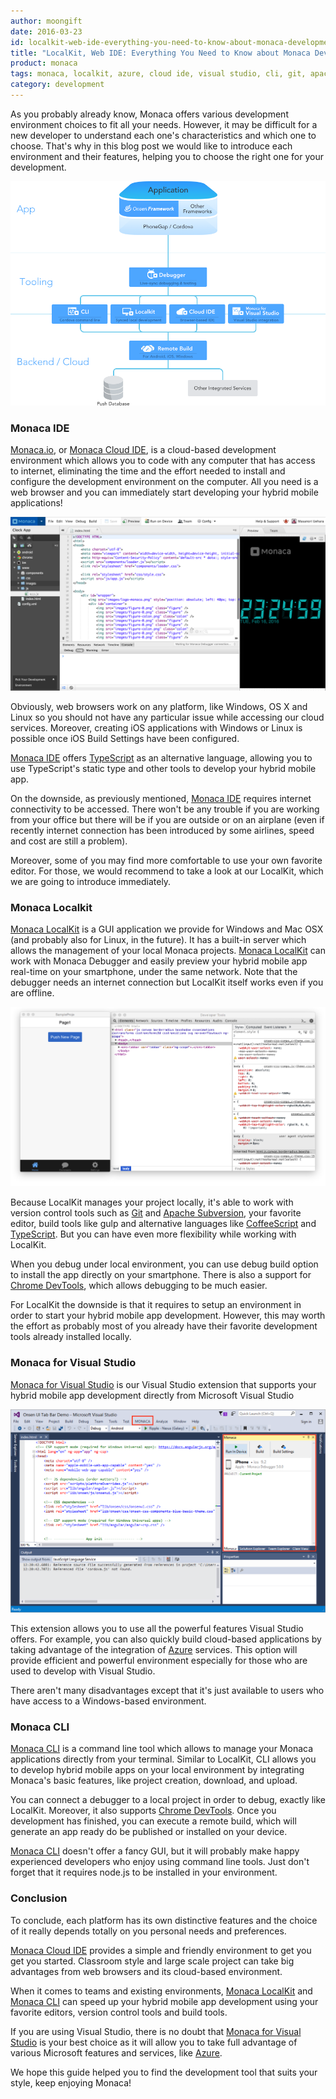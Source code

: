 ```yaml
---
author: moongift
date: 2016-03-23
id: localkit-web-ide-everything-you-need-to-know-about-monaca-development-environment
title: "LocalKit, Web IDE: Everything You Need to Know about Monaca Development Environment"
product: monaca
tags: monaca, localkit, azure, cloud ide, visual studio, cli, git, apache subversion, typescript, coffeescript, chrome devtools
category: development
---
```


As you probably already know, Monaca offers various development environment choices to fit all your needs.
However, it may be difficult for a new developer to understand each one's characteristics and which one to choose. That's why in this blog post we would like to introduce each environment and their features, helping you to choose the right one for your development.

![Monaca Development Platforms](/blog/content/images/2016/Mar/monaca-platforms.png)

<!-- more -->

### Monaca IDE

[Monaca.io](https://monaca.io/), or [Monaca Cloud IDE](https://monaca.io/), is a cloud-based development environment which allows you to code with any computer that has access to internet, eliminating the time and the effort needed to install and configure the development environment on the computer. All you need is a web browser and you can immediately start developing your hybrid mobile applications!

![monaca.io](/blog/content/images/2016/Mar/monaca-ide.png)

Obviously, web browsers work on any platform, like Windows, OS X and Linux so you should not have any particular issue while accessing our cloud services. Moreover, creating iOS applications with Windows or Linux is possible once iOS Build Settings have been configured.

[Monaca IDE](https://monaca.io/) offers [TypeScript](http://www.typescriptlang.org/) as an alternative language, allowing you to use TypeScript's static type and other tools to develop your hybrid mobile app.

On the downside, as previously mentioned, [Monaca IDE](https://monaca.io/) requires internet connectivity to be accessed. There won't be any trouble if you are working from your office but there will be if you are outside or on an airplane (even if recently internet connection has been introduced by some airlines, speed and cost are still a problem).

Moreover, some of you may find more comfortable to use your own favorite editor.
For those, we would recommend to take a look at our LocalKit, which we are going to introduce immediately.

### Monaca Localkit

[Monaca LocalKit](https://monaca.io/localkit.html) is a GUI application we provide for Windows and Mac OSX (and probably also for Linux, in the future).
It has a built-in server which allows the management of your local Monaca projects.
[Monaca LocalKit](https://monaca.io/localkit.html) can work with Monaca Debugger and easily preview your hybrid mobile app real-time on your smartphone, under the same network. Note that the debugger needs an internet connection but LocalKit itself works even if you are offline.

![Monaca LocalKit](/blog/content/images/2016/Mar/monaca-localkit.png)

Because LocalKit manages your project locally, it's able to work with version control tools such as [Git](https://git-scm.com/) and [Apache Subversion](https://subversion.apache.org/), your favorite editor, build tools like gulp and alternative languages like [CoffeeScript](http://coffeescript.org/) and [TypeScript](http://www.typescriptlang.org/). But you can have even more flexibility while working with LocalKit.

When you debug under local environment, you can use debug build option to install the app directly on your smartphone.
There is also a support for [Chrome DevTools](https://developers.google.com/web/tools/chrome-devtools/?hl=en), which allows debugging to be much easier.

For LocalKit the downside is that it requires to setup an environment in order to start your hybrid mobile app development. However, this may worth the effort as probably most of you already have their favorite development tools already installed locally.

### Monaca for Visual Studio

[Monaca for Visual Studio](https://visualstudiogallery.msdn.microsoft.com/21a7a495-5a24-4eab-a519-2f6e6d176049) is our Visual Studio extension that supports your hybrid mobile app development directly from Microsoft Visual Studio

![Monaca for Visual Studio](/blog/content/images/2016/Mar/monaca-visual-studio.png)

This extension allows you to use all the powerful features Visual Studio offers. For example, you can also quickly build cloud-based applications by taking advantage of the integration of [Azure](https://azure.microsoft.com/) services. This option will provide efficient and powerful environment especially for those who are used to develop with Visual Studio.

There aren't many disadvantages except that it's just available to users who have access to a Windows-based environment.


### Monaca CLI

[Monaca CLI](https://github.com/monaca/monaca-cli) is a command line tool which allows to manage your Monaca applications directly from your terminal. Similar to LocalKit, CLI allows you to develop hybrid mobile apps on your local environment by integrating Monaca's basic features, like project creation, download, and upload.

You can connect a debugger to a local project in order to debug, exactly like LocalKit. Moreover, it also supports [Chrome DevTools](https://developers.google.com/web/tools/chrome-devtools/?hl=en). Once you development has finished, you can execute a remote build, which will generate an app ready do be published or installed on your device.

[Monaca CLI](https://github.com/monaca/monaca-cli) doesn't offer a fancy GUI, but it will probably make happy experienced developers who enjoy using command line tools. Just don't forget that it requires node.js to be installed in your environment.

### Conclusion

To conclude, each platform has its own distinctive features and the choice of it really depends totally on you personal needs and preferences.

[Monaca Cloud IDE](https://monaca.io/) provides a simple and friendly environment to get you get you started.
Classroom style and large scale project can take big advantages from web browsers and its cloud-based environment.

When it comes to teams and existing environments, [Monaca LocalKit](https://monaca.io/localkit.html) and [Monaca CLI](https://github.com/monaca/monaca-cli) can speed up your hybrid mobile app development using your favorite editors, version control tools and build tools.

If you are using Visual Studio, there is no doubt that [Monaca for Visual Studio](https://visualstudiogallery.msdn.microsoft.com/21a7a495-5a24-4eab-a519-2f6e6d176049) is your best choice as it will allow you to take full advantage of various Microsoft features and services, like [Azure](https://azure.microsoft.com/).

We hope this guide helped you to find the development tool that suits your style, keep enjoying Monaca!
